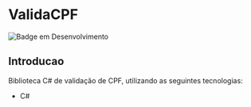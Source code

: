 # ValidaCPF
![Badge em Desenvolvimento](https://img.shields.io/static/v1?label=STATUS&message=FINALIZADO&color=GREEN&style=for-the-badge)
## Introducao
Biblioteca C# de validação de CPF, utilizando as seguintes tecnologias:
* C#